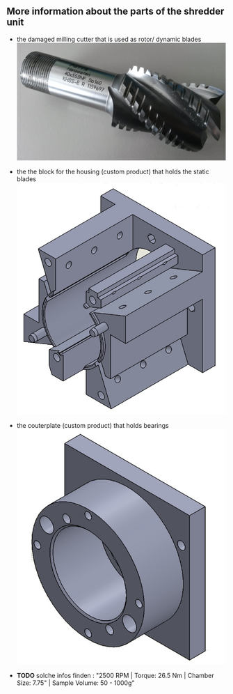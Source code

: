 ## More information about the parts of the shredder unit

+ the damaged milling cutter that is used as rotor/ dynamic blades
 ![milling cutter](images/shredder_images/milling_cutter.jpg)


+ the the block for the housing (custom product) that holds the static blades
 ![block](images/shredder_images/block.jpg)

+ the couterplate (custom product) that holds bearings
![counterplate](images/shredder_images/counterplate.jpg)

+ __TODO__ solche infos finden :
 "2500 RPM | Torque: 26.5 Nm | Chamber Size: 7.75" | Sample Volume: 50 - 1000g"